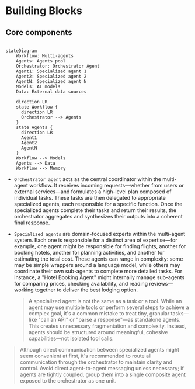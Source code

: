 # Building Blocks

## Core components

```mermaid

stateDiagram
    Workflow: Multi-agents
    Agents: Agents pool
    Orchestrator: Orchestrator Agent
    Agent1: Specialized agent 1
    Agent2: Specialized agent 2
    AgentN: Specialized agent N
    Models: AI models
    Data: External data sources

    direction LR
    state Workflow {
      direction LR
      Orchestrator --> Agents
    }
    state Agents {
      direction LR
      Agent1
      Agent2
      AgentN
    }
    Workflow --> Models
    Agents --> Data
    Workflow --> Memory
```

- `Orchestrator agent` acts as the central coordinator within the multi-agent
  workflow. It receives incoming requests—whether from users or external
  services—and formulates a high-level plan composed of individual tasks. These
  tasks are then delegated to appropriate specialized agents, each responsible
  for a specific function. Once the specialized agents complete their tasks and
  return their results, the orchestrator aggregates and synthesizes their
  outputs into a coherent final response.
- `Specialized agents` are domain-focused experts within the multi-agent system.
  Each one is responsible for a distinct area of expertise—for example, one
  agent might be responsible for finding flights, another for booking hotels,
  another for planning activities, and another for estimating the total cost.
  These agents can range in complexity: some may be simple wrappers around a
  language model, while others may coordinate their own sub-agents to complete
  more detailed tasks. For instance, a "Hotel Booking Agent" might internally
  manage sub-agents for comparing prices, checking availability, and reading
  reviews—working together to deliver the best lodging option.

  > A specialized agent is not the same as a task or a tool. While an agent may
  > use multiple tools or perform several steps to achieve a complex goal, it's
  > a common mistake to treat tiny, granular tasks—like "call an API" or "parse
  > a response"—as standalone agents. This creates unnecessary fragmentation and
  > complexity. Instead, agents should be structured around meaningful, cohesive
  > capabilities—not isolated tool calls.

> Although direct communication between specialized agents might seem convenient
> at first, it's recommended to route all communication through the orchestrator
> to maintain clarity and control. Avoid direct agent-to-agent messaging unless
> necessary; if agents are tightly coupled, group them into a single composite
> agent exposed to the orchestrator as one unit.
